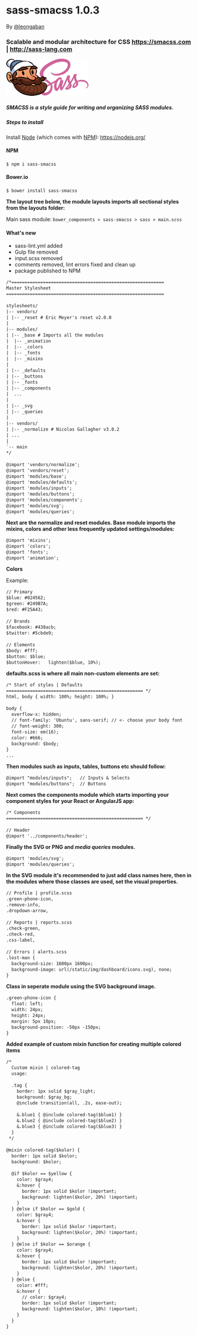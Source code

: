 
# sass-smacss 1.0.3
By <a href="http://twitter.com/leongaban">@leongaban</a>

### Scalable and modular architecture for CSS https://smacss.com | http://sass-lang.com

![Bower, SMACSS, SASS](https://raw.githubusercontent.com/leongaban/github_images/master/sass-smacss-logo.png)

##### SMACSS is a style guide for writing and organizing SASS modules.

##### Steps to install
Install <a href="https://nodejs.org/">Node</a> (which comes with <a href="https://www.npmjs.com/">NPM</a>): https://nodejs.org/

#### NPM
`$ npm i sass-smacss`

#### Bower.io
`$ bower install sass-smacss`

<strong>The layout tree below, the module layouts imports all sectional styles from the layouts folder:</strong>

Main sass module: `bower_components > sass-smacss > sass > main.scss`

#### What's new

- sass-lint.yml added
- Gulp file removed
- input.scss removed
- comments removed, lint errors fixed and clean up
- package published to NPM

```
/*==========================================================
Master Stylesheet
============================================================

stylesheets/
|-- vendors/
| |-- _reset # Eric Meyer's reset v2.0.0
|
|-- modules/
| |-- _base # Imports all the modules
|  |-- _animation
|  |-- _colors
|  |-- _fonts
|  |-- _mixins
|
| |-- _defaults
| |-- _buttons
| |-- _fonts
| |-- _components
|  ...
|
| |-- _svg
| |-- _queries
|
|-- vendors/
| |-- _normalize # Nicolas Gallagher v3.0.2
| ...
|
`-- main
*/

@import 'vendors/normalize';
@import 'vendors/reset';
@import 'modules/base';
@import 'modules/defaults';
@import 'modules/inputs';
@import 'modules/buttons';
@import 'modules/components';
@import 'modules/svg';
@import 'modules/queries';
```

<strong>Next are the normalize and reset modules. Base module imports the mixins, colors and other less frequently updated settings/modules:</strong>

```
@import 'mixins';
@import 'colors';
@import 'fonts';
@import 'animation';
```

<strong>Colors</strong>

Example:

```
// Primary
$blue: #024562;
$green: #249B7A;
$red: #F25A43;

// Brands
$facebook: #438acb;
$twitter: #5cbde9;

// Elements
$body: #fff;
$button: $blue;
$buttonHover:	lighten($blue, 10%);
```

<strong>defaults.scss is where all main non-custom elements are set:</strong>

```
/* Start of styles | Defaults
==================================================== */
html, body { width: 100%; height: 100%; }

body {
  overflow-x: hidden;
  // font-family: 'Ubuntu', sans-serif; // <- choose your body font
  // font-weight: 300;
  font-size: em(16);
  color: #666;
  background: $body;
}
...
```

<strong>Then modules such as inputs, tables, buttons etc should follow:</strong>
```
@import "modules/inputs";	// Inputs & Selects
@import "modules/buttons";	// Buttons
```

<strong>Next comes the components module which starts importing your component styles for your React or AngularJS app:</strong>
```
/* Components
==================================================== */

// Header
@import '../components/header';
```

<strong>Finally the SVG or PNG and <i>media queries</i> modules.</strong>
```
@import 'modules/svg';
@import 'modules/queries';
```

<strong>In the SVG module it's recommended to just add class names here, then in the modules where those classes are used, set the visual properties.</strong>

```
// Profile | profile.scss
.green-phone-icon,
.remove-info,
.dropdown-arrow,

// Reports | reports.scss
.check-green,
.check-red,
.css-label,

// Errors | alerts.scss
.lost-man {
  background-size: 1600px 1600px;
  background-image: url(/static/img/dashboard/icons.svg), none;
}
```

<strong>Class in seperate module using the SVG background image.</strong>
```
.green-phone-icon {
  float: left;
  width: 24px;
  height: 24px;
  margin: 5px 10px;
  background-position: -50px -150px;
}
```

<strong>Added example of custom mixin function for creating multiple colored items</strong>
```
/*
  Custom mixin | colored-tag
  usage:

  .tag {
    border: 1px solid $gray_light;
    background: $gray_bg;
    @include transition(all, .2s, ease-out);

    &.blue1 { @include colored-tag($blue1) }
    &.blue2 { @include colored-tag($blue2) }
    &.blue3 { @include colored-tag($blue3) }
  }
 */

@mixin colored-tag($kolor) {
  border: 1px solid $kolor;
  background: $kolor;

  @if $kolor == $yellow {
    color: $gray4;
    &:hover {
      border: 1px solid $kolor !important;
      background: lighten($kolor, 20%) !important;
    }
  } @else if $kolor == $gold {
    color: $gray4;
    &:hover {
      border: 1px solid $kolor !important;
      background: lighten($kolor, 20%) !important;
    }
  } @else if $kolor == $orange {
    color: $gray4;
    &:hover {
      border: 1px solid $kolor !important;
      background: lighten($kolor, 20%) !important;
    }
  } @else {
    color: #fff;
    &:hover {
      // color: $gray4;
      border: 1px solid $kolor !important;
      background: lighten($kolor, 10%) !important;
    }
  }
}
```
